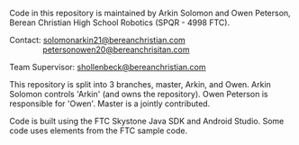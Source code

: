Code in this repository is maintained by Arkin Solomon and Owen Peterson, Berean Christian High School Robotics (SPQR - 4998 FTC). 

Contact: solomonarkin21@bereanchristian.com<br>
&nbsp;&nbsp;&nbsp;&nbsp;&nbsp;&nbsp;&nbsp;&nbsp;&nbsp;&nbsp;&nbsp;&nbsp;&nbsp;&nbsp;&nbsp;petersonowen20@bereanchrisitan.com

Team Supervisor: shollenbeck@bereanchristian.com

This repository is split into 3 branches, master, Arkin, and Owen. Arkin Solomon controls 'Arkin' (and owns the repository). Owen Peterson is responsible for 'Owen'. Master is a jointly contributed.

Code is built using the FTC Skystone Java SDK and Android Studio. Some code uses elements from the FTC sample code.
